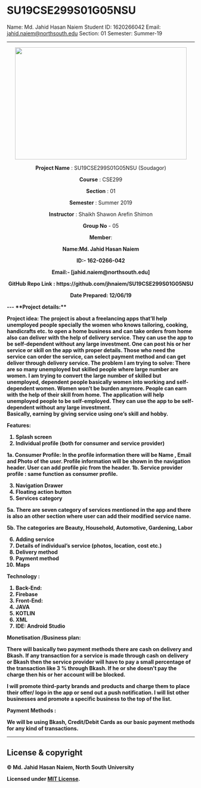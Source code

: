 # SU19CSE299S01G05NSU

Name: Md. Jahid Hasan Naiem
Student ID: 1620266042
Email: jahid.naiem@northsouth.edu
Section: 01
Semester: Summer-19

---
<html><body><p align="center">
  <img width="460" height="300" src="https://elmsprodcdnendpoint.azureedge.net/attachments/15/2bfe67c5-2678-e011-969d-0030487d8897/46f5b6ce-3ea8-47ed-8444-80b87ed980cd.png">
</p>

<p align ="center"><b>Project Name</b> : SU19CSE299S01G05NSU (Soudagor)</p>

<p align ="center"><b>Course</b> : CSE299</p>

<p align ="center"><b>Section</b> : 01</p>

<p align ="center"><b>Semester</b> : Summer 2019</p>

<p align ="center"><b>Instructor</b> : Shaikh Shawon Arefin Shimon</p>

<p align ="center"><b>Group No</b> - 05</p>

<p align ="center"><b>Member</b>:</p>

<p align ="center"><b>Name:<b>Md. Jahid Hasan Naiem</b></p>

<p align ="center"><b>ID:</b>- 162-0266-042</p>

<p align ="center"><b>Email:</b>- [jahid.naiem@northsouth.edu]</p>

 <p align ="center"><b>GitHub Repo Link</b> : https://github.com/jhnaiem/SU19CSE299S01G05NSU</p>

<p align ="center"><b>Date Prepared</b>: 12/06/19</p>
</body>
</html>
---
**Project details:**

Project idea: The project is about a freelancing apps that’ll help unemployed people specially the women who knows tailoring, cooking, handicrafts etc. to open a home business and can take orders from home also can deliver with the help of delivery service. They can use the app to be self-dependent without any large investment.
 One can post his or her service or skill on the app with proper details. Those who need the service can order the service, can select payment method and can get deliver through delivery service.
The problem I am trying to solve: There are so many unemployed but skilled people where large number are women. I am trying to convert the large number of skilled but unemployed, dependent people basically women into working and self-dependent women. Women won’t be burden anymore. People can earn with the help of their skill from home.
The application will help unemployed people to be self-employed. They can use the app to be self-dependent without any large investment.<br/>
Basically, earning by giving service using one’s skill and hobby.

**Features:**

1)	Splash screen
2)	Individual profile (both for consumer and service provider)

1a. Consumer Profile: In the profile information there will be Name , Email and Photo of the user. Profile information will be shown in the navigation header. User can add profile pic from the header.
1b. Service provider profile : same function as consumer profile.



3)	Navigation Drawer
4)	Floating action button
5)	Services category

5a.	There are seven category of services mentioned in the app and there is also an other section where user can add their modified service name.

5b.	The categories are Beauty, Household, Automotive, Gardening, Labor


6)	Adding service
7)	Details of individual’s service (photos, location, cost etc.)
8)	Delivery method
9)	Payment method
10)	Maps


**Technology** :

1. Back-End:<br/>
  1. Firebase
2. Front-End:
  1. JAVA
  2. KOTLIN
  3. XML
3. IDE: Android Studio

**Monetisation /Business plan:**

There will basically two payment methods there are cash on delivery and Bkash. If any transaction for a service is made through cash on delivery or Bkash then the service provider will have to pay a small percentage of the transaction like 3 % through Bkash. If he or she doesn’t pay the charge then his or her account will be blocked.

I will promote third-party brands and products and charge them to place their offer/ logo in the app or send out a push notification. I will list other businesses and promote a specific business to the top of the list.

**Payment Methods** :

We will be using Bkash, Credit/Debit Cards as our basic payment methods for any kind of transactions.

---
## License & copyright
© Md. Jahid Hasan Naiem, North South University

Licensed under [MIT License](LICENSE).
